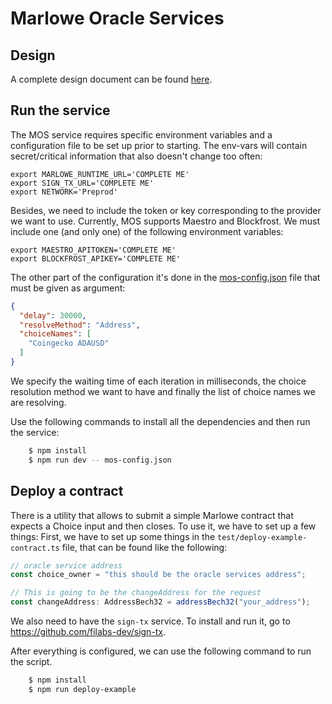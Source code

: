 # Marlowe Oracle Services

## Design

A complete design document can be found [here](./docs/design.md).

## Run the service

The MOS service requires specific environment variables and a configuration file to be set up prior to starting. The env-vars will contain secret/critical information that also doesn't change too often:

```shell
export MARLOWE_RUNTIME_URL='COMPLETE ME'
export SIGN_TX_URL='COMPLETE ME'
export NETWORK='Preprod'
```

Besides, we need to include the token or key corresponding to the provider we want to use. Currently, MOS supports Maestro and Blockfrost. We must include one (and only one) of the following environment variables:

```shell
export MAESTRO_APITOKEN='COMPLETE ME'
export BLOCKFROST_APIKEY='COMPLETE ME'
```

The other part of the configuration it's done in the [mos-config.json](./mos-config.json) file that must be given as argument:

```json
{
  "delay": 30000,
  "resolveMethod": "Address",
  "choiceNames": [
    "Coingecko ADAUSD"
  ]
}
```

We specify the waiting time of each iteration in milliseconds, the choice resolution method we want to have and finally the list of choice names we are resolving.

Use the following commands to install all the dependencies and then run the service:
```bash
    $ npm install
    $ npm run dev -- mos-config.json 
```


## Deploy a contract

There is a utility that allows to submit a simple Marlowe contract that expects a Choice input and then closes.
To use it, we have to set up a few things:
First, we have to set up some things in the `test/deploy-example-contract.ts` file, that can be found like the following:
 ```typescript
// oracle service address
const choice_owner = "this should be the oracle services address";

// This is going to be the changeAddress for the request
const changeAddress: AddressBech32 = addressBech32("your_address");
```

We also need to have the `sign-tx` service. To install and run it, go to https://github.com/filabs-dev/sign-tx.

After everything is configured, we can use the following command to run the script.
```bash
    $ npm install
    $ npm run deploy-example
```
